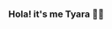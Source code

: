 ### Hola! it's me Tyara 🫶🏻

<!--
**909tyaraa/909tyaraa** is a ✨ _special_ ✨ repository because its `README.md` (this file) appears on your GitHub profile.

Here are some ideas to get you started:
an ordinary girl who is very excited to try and learn new things
- 🪞 I’m currently working on **SMK TELKOM MALANG**
- 💐 I’m currently learning **Javascript**
- 📫 How to reach me: **firsttyara.putri@gmail.com**
- 🧸 Pronouns: **she/her**
- ⚡ Fun fact: **i luv penguin , milo , and anime <3**
-->
